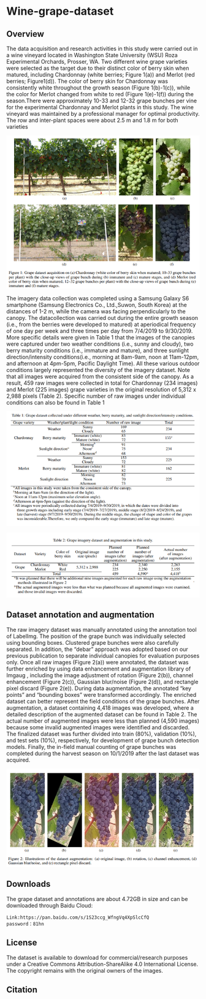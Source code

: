 # Wine-grape-dataset
## Overview
The data acquisition and research activities in this study were carried out in a wine vineyard located in Washington State University (WSU) Roza Experimental Orchards, Prosser, WA. Two different wine grape varieties were selected as the target due to their distinct color of berry skin when matured, including Chardonnay (white berries; Figure 1(a)) and Merlot (red berries; Figure1(d)). The color of berry skin for Chardonnay was consistently white throughout the growth season (Figure 1(b)-1(c)), while the color for Merlot changed from white to red (Figure 1(e)-1(f)) during the season.There were approximately 10-33 and 12-32 grape bunches per vine for the experimental Chardonnay and Merlot plants in this study. The wine vineyard was maintained by a professional manager for optimal productivity. The row and inter-plant spaces were about 2.5 m and 1.8 m for both varieties

![fig1](/images/fig1.png)

The imagery data collection was completed using a Samsung Galaxy S6 smartphone (Samsung Electronics Co., Ltd.,Suwon, South Korea) at the distances of 1-2 m, while the camera was facing perpendicularly to the canopy. The datacollection was carried out during the entire growth season (i.e., from the berries were developed to matured) at aperiodical frequency of one day per week and three times per day from 7/4/2019 to 9/30/2019. More specific details were given in Table 1 that the images of the canopies were captured under two weather conditions (i.e., sunny and cloudy), two berry maturity conditions (i.e., immature and mature), and three sunlight direction/intensity conditions(i.e., morning at 8am-9am, noon at 11am-12pm, and afternoon at 4pm-5pm, Pacific Daylight Time). All these various outdoor conditions largely represented the diversity of the imagery dataset. Note that all images were acquired from the consistent side of the canopy. As a result, 459 raw images were collected in total for Chardonnay (234 images) and Merlot (225 images) grape varieties in the original resolution of 5,312 x 2,988 pixels (Table 2). Specific number of raw images under individual conditions can also be found in Table 1

![table1](/images/table1.png)

![table2](/images/table2.png)


## Dataset annotation and augmentation
The raw imagery dataset was manually annotated using the annotation tool of LabelImg. The position of the grape
bunch was individually selected using bounding boxes. Clustered grape bunches were also carefully separated. In
addition, the “debar” approach was adopted based on our previous publication to separate individual canopies for evaluation purposes only. Once all raw images (Figure 2(a)) were annotated, the dataset was further enriched by using data enhancement and augmentation library of Imgaug , including the image adjustment of rotation (Figure 2(b)), channel enhancement (Figure 2(c)), Gaussian blur/noise (Figure 2(d)), and rectangle pixel discard (Figure 2(e)). During data augmentation, the annotated “key points” and “bounding boxes” were transformed accordingly. The enriched dataset can better represent the field conditions of the grape bunches. After augmentation, a dataset containing 4,418 images was developed, where a detailed description of the augmented dataset can be found in Table 2. The actual number of augmented images were less than planned (4,590 images) because some invalid augmented images were identified and discarded. The finalized dataset was further divided into train (80%), validation (10%), and test sets (10%), respectively, for development of grape bunch detection models. Finally, the in-field manual counting of grape bunches was completed during the harvest season on 10/1/2019 after the last dataset was acquired.

![fig2](/images/fig2.png)

## Downloads
The grape dataset and annotations are about 4.72GB in size and can be downloaded through Baidu Cloud:

    Link:https://pan.baidu.com/s/1S23ccg_WfngVq4XpSlcCfQ 
    password：81hn

## License
The dataset is available to download for commercial/research purposes under a Creative Commons Attribution-ShareAlike 4.0 International License. The copyright remains with the original owners of the images.


## Citation

